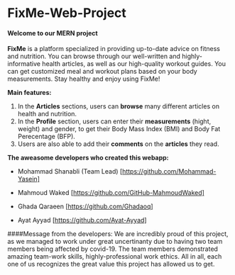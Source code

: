 # FixMe-Web-Project

#### Welcome to our MERN project 


**FixMe** is a platform specialized in providing up-to-date advice on fitness and nutrition. You can browse through our well-written and highly-informative health articles, 
as well as our high-quality workout guides. You can get customized meal and workout plans based on your body measurements. Stay healthy and enjoy using FixMe!


**Main features:**

1. In the **Articles** sections, users can **browse** many different articles on health and nutrition.
2. In the **Profile** section, users can enter their **measurements** (hight, weight) and gender, to get their Body Mass Index (BMI) and Body Fat Perecentage (BFP).
3. Users are also able to add their **comments** on the **articles** they read.

**The aweasome developers who created this webapp:**

- Mohammad Shanabli (Team Lead) [https://github.com/Mohammad-Yasein]

- Mahmoud Waked [https://github.com/GitHub-MahmoudWaked]

- Ghada Qaraeen [https://github.com/Ghadaoq]

- Ayat Ayyad [https://github.com/Ayat-Ayyad]

####Message from the developers:
We are incredibly proud of this project, as we managed to work under great uncertinanty due to having two team members being affected by covid-19. 
The team members demonstrated amazing team-work skills, highly-professional work ethics. All in all, each one of us recognizes the great value this project has allowed us to get.
